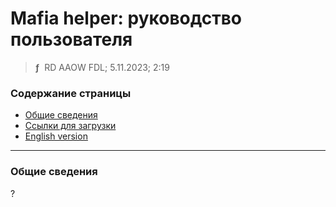 # Mafia helper: руководство пользователя
> **ƒ** &nbsp;RD AAOW FDL; 5.11.2023; 2:19



### Содержание страницы

- [Общие сведения](#section-1)
- [Ссылки для загрузки](https://adslbarxatov.github.io/DPArray/ru#mafia-helper)
- [English version](https://adslbarxatov.github.io/MafiaHelper)

---

### Общие сведения

?
